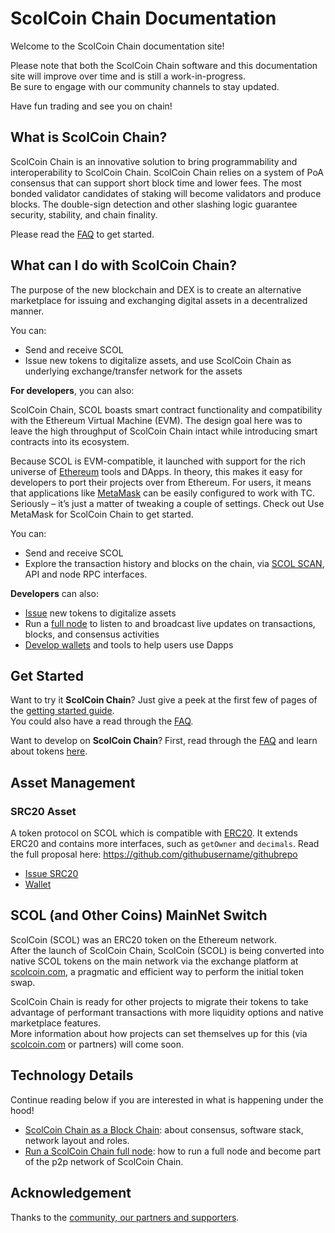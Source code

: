 # ScolCoin Chain Documentation

Welcome to the ScolCoin Chain documentation site!

Please note that both the ScolCoin Chain software and this documentation site will improve over time and is still a work-in-progress.<br/>
Be sure to engage with our community channels to stay updated.

Have fun trading and see you on chain!

## What is ScolCoin Chain?

ScolCoin Chain is an innovative solution to bring programmability and interoperability to ScolCoin Chain. ScolCoin Chain relies on a system of PoA consensus that can support short block time and lower fees. The most bonded validator candidates of staking will become validators and produce blocks. The double-sign detection and other slashing logic guarantee security, stability, and chain finality.

Please read the [FAQ](./faq/nc/general.md) to get started.


## What can I do with ScolCoin Chain?

The purpose of the new blockchain and DEX is to create an alternative marketplace for issuing and exchanging digital assets in a decentralized manner.

You can:

- Send and receive SCOL
- Issue new tokens to digitalize assets, and use ScolCoin Chain as underlying exchange/transfer
network for the assets



**For developers**, you can also:

ScolCoin Chain, SCOL boasts smart contract functionality and compatibility with the Ethereum Virtual Machine (EVM). The design goal here was to leave the high throughput of ScolCoin Chain intact while introducing smart contracts into its ecosystem.

Because SCOL is EVM-compatible, it launched with support for the rich universe of [Ethereum](https://academy.scolcoin.com/en/articles/what-is-ethereum) tools and DApps. In theory, this makes it easy for developers to port their projects over from Ethereum. For users, it means that applications like [MetaMask](smart-chain/wallet/metamask.md) can be easily configured to work with TC. Seriously – it’s just a matter of tweaking a couple of settings. Check out Use MetaMask for ScolCoin Chain to get started.

You can:

- Send and receive SCOL
- Explore the transaction history and blocks on the chain, via [SCOL SCAN](https://scolcoin.com), API
and node RPC interfaces.

**Developers** can also:

- [Issue](./smart-chain/developer/issue-SRC20.md) new tokens to digitalize assets
- Run a [full node](./smart-chain/developer/fullnode.md) to listen to and broadcast live updates on transactions, blocks, and consensus activities
- [Develop wallets](./smart-chain/wallet/wallet_api.md) and tools to help users use Dapps

## Get Started

Want to try it **ScolCoin Chain**? Just give a peek at the first few of pages of the [getting started guide](get-started.md).<br/>
You could also have a read through the [FAQ](faq/faq.md).

Want to develop on **ScolCoin Chain**? First, read through the [FAQ](faq/nc/general.md) and learn about tokens [here](smart-chain/developer/SRC20.md).

## Asset Management

### SRC20 Asset

A token protocol on SCOL which is compatible with [ERC20](https://eips.ethereum.org/EIPS/eip-20). It extends ERC20 and contains more interfaces, such as `getOwner` and `decimals`. Read the full proposal here: <https://github.com/githubusername/githubrepo>

- [Issue SRC20](smart-chain/developer/issue-SRC20.md)
- [Wallet](smart-chain/wallet.md)

## SCOL (and Other Coins) MainNet Switch

ScolCoin (SCOL) was an ERC20 token on the Ethereum network.<br/>
After the launch of ScolCoin Chain, ScolCoin (SCOL) is being converted into native SCOL tokens on the main network via the exchange platform at [scolcoin.com](https://www.scolcoin.com), a pragmatic and efficient way to perform the initial token swap.

ScolCoin Chain is ready for other projects to migrate their tokens to take advantage of performant transactions with more liquidity options and native marketplace features.<br/>
More information about how projects can set themselves up for this (via [scolcoin.com](https://www.scolcoin.com) or partners) will come soon.


## Technology Details
Continue reading below if you are interested in what is happening under the hood!

- [ScolCoin Chain as a Block Chain](blockchain.md): about consensus, software stack, network layout and roles.
- [Run a ScolCoin Chain full node](smart-chain/developer/fullnode.md): how to run a full node and become part of the p2p network of ScolCoin Chain.


## Acknowledgement
Thanks to the [community, our partners and supporters](acknowledgement.md).
